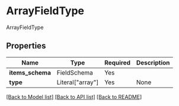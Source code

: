 # ArrayFieldType

ArrayFieldType

## Properties
| Name | Type | Required | Description |
| ------------ | ------------- | ------------- | ------------- |
**items_schema** | FieldSchema | Yes |  |
**type** | Literal["array"] | Yes | None |


[[Back to Model list]](../../../../README.md#models-v2-link) [[Back to API list]](../../../../README.md#apis-v2-link) [[Back to README]](../../../../README.md)
